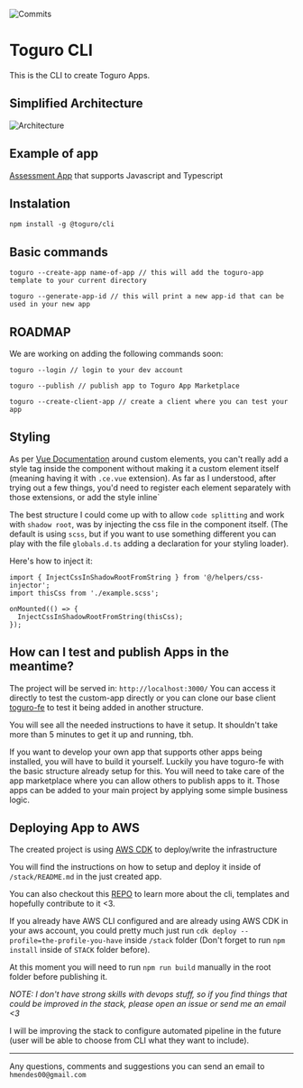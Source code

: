 ![Commits](https://img.shields.io/github/commit-activity/m/hmendes00/toguro-cli/master)

# Toguro CLI

This is the CLI to create Toguro Apps.

## Simplified Architecture

![Architecture](https://i.ibb.co/BBbZPg4/Untitled-Artwork-5.png)

## Example of app

[Assessment App](https://github.com/hmendes00/assessment-app) that supports Javascript and Typescript

## Instalation

```
npm install -g @toguro/cli
```

## Basic commands

```
toguro --create-app name-of-app // this will add the toguro-app template to your current directory

toguro --generate-app-id // this will print a new app-id that can be used in your new app
```

## ROADMAP

We are working on adding the following commands soon:

```
toguro --login // login to your dev account

toguro --publish // publish app to Toguro App Marketplace

toguro --create-client-app // create a client where you can test your app
```

## Styling

As per [Vue Documentation](https://vuejs.org/guide/extras/web-components.html#building-custom-elements-with-vue) around custom elements, you can't really add a style tag inside the component without making it a custom element itself (meaning having it with `.ce.vue` extension). As far as I understood, after trying out a few things, you'd need to register each element separately with those extensions, or add the style inline`

The best structure I could come up with to allow `code splitting` and work with `shadow root`, was by injecting the css file in the component itself. (The default is using `scss`, but if you want to use something different you can play with the file `globals.d.ts` adding a declaration for your styling loader).

Here's how to inject it:

```
import { InjectCssInShadowRootFromString } from '@/helpers/css-injector';
import thisCss from './example.scss';

onMounted(() => {
  InjectCssInShadowRootFromString(thisCss);
});
```

## How can I test and publish Apps in the meantime?

The project will be served in: `http://localhost:3000/`
You can access it directly to test the custom-app directly or you can clone our base client [toguro-fe](https://github.com/hmendes00/toguro-fe) to test it being added in another structure.

You will see all the needed instructions to have it setup.
It shouldn't take more than 5 minutes to get it up and running, tbh.

If you want to develop your own app that supports other apps being installed, you will have to build it yourself.
Luckily you have toguro-fe with the basic structure already setup for this. You will need to take care of the app marketplace where you can allow others to publish apps to it. Those apps can be added to your main project by applying some simple business logic.

## Deploying App to AWS

The created project is using [AWS CDK](https://docs.aws.amazon.com/cdk/v2/guide/home.html) to deploy/write the infrastructure

You will find the instructions on how to setup and deploy it inside of `/stack/README.md` in the just created app.

You can also checkout this [REPO](https://github.com/hmendes00/toguro-cli) to learn more about the cli, templates and hopefully contribute to it <3.

If you already have AWS CLI configured and are already using AWS CDK in your aws account, you could pretty much just run
`cdk deploy --profile=the-profile-you-have` inside `/stack` folder (Don't forget to run `npm install` inside of `STACK` folder before).

At this moment you will need to run `npm run build` manually in the root folder before publishing it.

_NOTE: I don't have strong skills with devops stuff, so if you find things that could be improved in the stack, please open an issue or send me an email <3_

I will be improving the stack to configure automated pipeline in the future (user will be able to choose from CLI what they want to include).

---

Any questions, comments and suggestions you can send an email to
`hmendes00@gmail.com`
